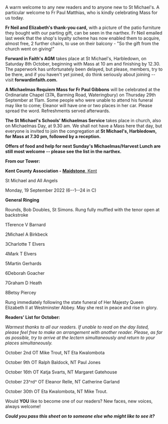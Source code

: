 
A warm welcome to any new readers and to anyone new to St Michael\'s. A
particular welcome to Fr Paul Matthias, who is kindly celebrating Mass
for us today.

**Fr Neil and Elizabeth\'s thank-you card,** with a picture of the patio
furniture they bought with our parting gift, can be seen in the narthex.
Fr Neil emailed last week that the shop\'s loyalty scheme has now
enabled them to acquire, almost free, 2 further chairs, to use on their
balcony - "So the gift from the church went on giving!"

**Forward in Faith\'s AGM** takes place at St Michael\'s, Harbledown, on
Saturday 8th October, beginning with Mass at 10 am and finishing by
12.30. The paperwork has unfortunately been delayed, but please,
members, try to be there, and if you haven\'t yet joined, do think
seriously about joining -- visit **forwardinfaith.com.**

**A Michaelmas Requiem Mass for Fr Paul Gibbons** will be celebrated at
the Ordinariate Chapel (37A, Barming Road, Wateringbury) on Thursday
29th September at 11am. Some people who were unable to attend his
funeral may like to come; Eleanor will have one or two places in her
car. Please spread the word. Refreshments served afterwards.

**The St Michael\'s Schools\' Michaelmas Service** takes place in
church, also on Michaelmas Day, at 9.30 am. We shall not have a Mass
here that day, but everyone is invited to join the congregation at **St
Michael\'s, Harbledown, for Mass at 7.30 pm, followed by a reception.**

**Offers of food and help for next Sunday\'s Michaelmas/Harvest Lunch
are still most welcome -- please see the list in the narthex.**

**From our Tower:**

**Kent County Association -** [**Maidstone**,
Kent](https://dove.cccbr.org.uk/detail.php?tower=12644#_blank)

St Michael and All Angels

Monday, 19 September 2022 (6--1--24 in C)

**General Ringing**

Rounds, Bob Doubles, St Simons. Rung fully muffled with the tenor open
at backstroke

1Terence V Barnard

2Michael A Birkbeck

3Charlotte T Elvers

4Mark T Elvers

5Martin Gerhards

6Deborah Goacher

7Graham D Heath

8Betsy Piercey

Rung immediately following the state funeral of Her Majesty Queen
Elizabeth II at Westminster Abbey. May she rest in peace and rise in
glory.

**Readers\' List for October:**

*Warmest thanks to all our readers. If unable to read on the day listed,
please feel free to make an arrangement with another reader. Please, as
far as possible, try to arrive at the lectern simultaneously and return
to your places simultaneously.*

October 2nd OT Mike Trout, NT Eta Kwalombota

October 9th OT Ralph Baldock, NT Paul Jones

October 16th OT Katja Svarts, NT Margaret Gatehouse

October 23^rd^ OT Eleanor Relle, NT Catherine Garland

October 30th OT Eta Kwalombota, NT Mike Trout.

Would **YOU** like to become one of our readers? New faces, new voices,
always welcome!

***Could you pass this sheet on to someone else who might like to see
it?***
